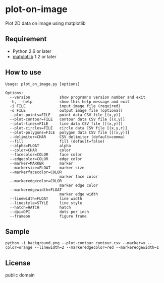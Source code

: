 plot-on-image
===================
Plot 2D data on image using matplotlib


Requirement
-----------
* Python 2.6 or later
* [matplotlib](http://matplotlib.org/) 1.2 or later

How to use
----------
	Usage: plot_on_image.py [options]

	Options:
	  --version             show program's version number and exit
	  -h, --help            show this help message and exit
	  -i FILE               input image file (required)
	  -o FILE               output image file (optional)
	  --plot-points=FILE    point data CSV file [(x,y)]
	  --plot-contour=FILE   contour data CSV file [(x,y)]
	  --plot-lines=FILE     line data CSV file [[(x,y)]]
	  --plot-circles=FILE   circle data CSV file [(x,y,r)]
	  --plot-polygons=FILE  polygon data CSV file [[(x,y)]]
	  --delimiter=CHAR      CSV delimiter (default=comma)
	  --fill                fill (default=false)
	  --alpha=FLOAT         alpha
	  --color=CHAR          color
	  --facecolor=COLOR     face color
	  --edgecolor=COLOR     edge color
	  --marker=MARKER       marker
	  --markersize=FLOAT    marker size
	  --markerfacecolor=COLOR
	                        marker face color
	  --markeredgecolor=COLOR
	                        marker edge color
	  --markeredgewidth=FLOAT
	                        marker edge width
	  --linewidth=FLOAT     line width
	  --linestyle=STYLE     line style
	  --hatch=HATCH         hatch
	  --dpi=DPI             dots per inch
	  --frameon             figure frame

Sample
------
	python -i background.png --plot-contour contour.csv --marker=x --color=orange --linewidth=2 --markeredgecolor=red --markeredgewidth=1

License
------
public domain
